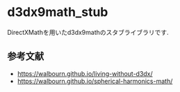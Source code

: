﻿# d3dx9math_stub

DirectXMathを用いたd3dx9mathのスタブライブラリです.  


## 参考文献
* https://walbourn.github.io/living-without-d3dx/  
* https://walbourn.github.io/spherical-harmonics-math/  
